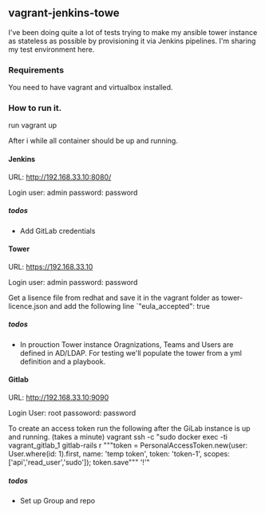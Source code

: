 
## vagrant-jenkins-towe


I've been doing quite a lot of tests trying to make my ansible tower instance as stateless as possible by provisioning it via Jenkins pipelines. I'm sharing my test environment here.


### Requirements
You need to have vagrant and virtualbox installed.


### How to run it.

run vagrant up

After i while all container should be up and running.

#### Jenkins
URL: http://192.168.33.10:8080/

Login
user: admin
password: password

##### todos
* Add GitLab credentials


#### Tower

URL: https://192.168.33.10

Login
user: admin
password: password 

Get a lisence file from redhat and save it in the vagrant folder as tower-licence.json and add the following line  `"eula_accepted": true

##### todos
* In prouction Tower instance Oragnizations, Teams and Users are defined in AD/LDAP. For testing we'll populate the tower from a yml definition and a playbook.


#### Gitlab

URL: http://192.168.33.10:9090

Login
User: root
passoword: password

To create an access token run the following after the GiLab instance is up and running. (takes a minute)
vagrant ssh -c "sudo docker exec -ti vagrant_gitlab_1 gitlab-rails r "\""token = PersonalAccessToken.new(user: User.where(id: 1).first, name: 'temp token', token: 'token-1', scopes: ['api','read_user','sudo']); token.save"\"" '!'"

##### todos
* Set up Group and repo
